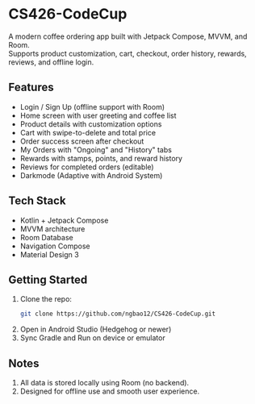 # CS426-CodeCup
A modern coffee ordering app built with Jetpack Compose, MVVM, and Room.  
Supports product customization, cart, checkout, order history, rewards, reviews, and offline login.

## Features

- Login / Sign Up (offline support with Room)
- Home screen with user greeting and coffee list  
- Product details with customization options  
- Cart with swipe-to-delete and total price  
- Order success screen after checkout  
- My Orders with "Ongoing" and "History" tabs  
- Rewards with stamps, points, and reward history  
- Reviews for completed orders (editable)
- Darkmode (Adaptive with Android System)

## Tech Stack

- Kotlin + Jetpack Compose
- MVVM architecture
- Room Database
- Navigation Compose
- Material Design 3

## Getting Started

1. Clone the repo:
   ```bash
   git clone https://github.com/ngbao12/CS426-CodeCup.git
   ```
2. Open in Android Studio (Hedgehog or newer)
3. Sync Gradle and Run on device or emulator

## Notes
1. All data is stored locally using Room (no backend).
2. Designed for offline use and smooth user experience.

